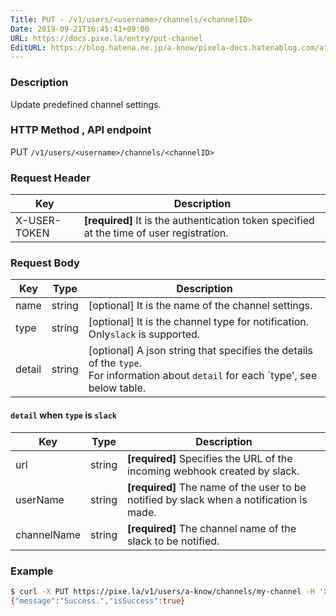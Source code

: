 ```yaml
---
Title: PUT - /v1/users/<username>/channels/<channelID>
Date: 2019-09-21T16:45:41+09:00
URL: https://docs.pixe.la/entry/put-channel
EditURL: https://blog.hatena.ne.jp/a-know/pixela-docs.hatenablog.com/atom/entry/26006613437567164
---
```


### Description
Update predefined channel settings.

### HTTP Method , API endpoint
<span class="badge badge-post">PUT</span> `/v1/users/<username>/channels/<channelID>`

### Request Header

|Key|Description|
|---|---|
|X-USER-TOKEN|**[required]** It is the authentication token specified at the time of user registration.|


### Request Body

|Key|Type|Description|
|---|---|---|
|name|string|[optional] It is the name of the channel settings.|
|type|string|[optional] It is the channel type for notification. Only`slack` is supported.|
|detail|string|[optional] A json string that specifies the details of the `type`.<br>For information about `detail` for each `type', see below table.|

#### `detail` when `type` is `slack`

|Key|Type|Description|
|---|---|---|
|url|string|**[required]** Specifies the URL of the incoming webhook created by slack.|
|userName|string|**[required]** The name of the user to be notified by slack when a notification is made.|
|channelName|string|**[required]** The channel name of the slack to be notified.|

### Example

```sh
$ curl -X PUT https://pixe.la/v1/users/a-know/channels/my-channel -H 'X-USER-TOKEN:thisissecret' -d '{"name":"My slack channel","type":"slack","detail":{"url":"https://hooks.slack.com/services/T035DA4QD/B06LMAV40/xxxx","userName":"Pixela Notification","channelName":"pixela-notify"}}'
{"message":"Success.","isSuccess":true}
```
